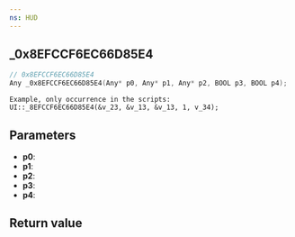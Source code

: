 ```yaml
---
ns: HUD
---
```

## _0x8EFCCF6EC66D85E4

```c
// 0x8EFCCF6EC66D85E4
Any _0x8EFCCF6EC66D85E4(Any* p0, Any* p1, Any* p2, BOOL p3, BOOL p4);
```

```
Example, only occurrence in the scripts:  
UI::_8EFCCF6EC66D85E4(&v_23, &v_13, &v_13, 1, v_34);  
```

## Parameters
* **p0**: 
* **p1**: 
* **p2**: 
* **p3**: 
* **p4**: 

## Return value
